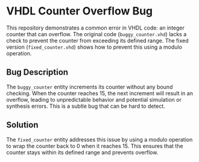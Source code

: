 # VHDL Counter Overflow Bug

This repository demonstrates a common error in VHDL code: an integer counter that can overflow. The original code (`buggy_counter.vhd`) lacks a check to prevent the counter from exceeding its defined range.  The fixed version (`fixed_counter.vhd`) shows how to prevent this using a modulo operation.

## Bug Description
The `buggy_counter` entity increments its counter without any bound checking. When the counter reaches 15, the next increment will result in an overflow, leading to unpredictable behavior and potential simulation or synthesis errors.  This is a subtle bug that can be hard to detect.

## Solution
The `fixed_counter` entity addresses this issue by using a modulo operation to wrap the counter back to 0 when it reaches 15. This ensures that the counter stays within its defined range and prevents overflow.